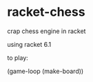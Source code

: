 racket-chess
============

crap chess engine in racket

using racket 6.1

to play:

(game-loop (make-board))
